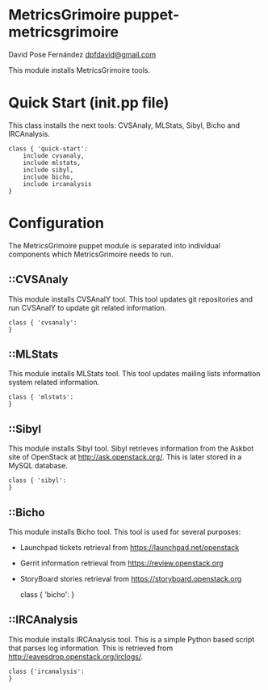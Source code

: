 # MetricsGrimoire puppet-metricsgrimoire

David Pose Fernández <dpfdavid@gmail.com>

This module installs MetricsGrimoire tools.

# Quick Start (init.pp file)

This class installs the next tools: CVSAnaly, MLStats, Sibyl, Bicho and IRCAnalysis.

	class { 'quick-start':
		include cvsanaly,
		include mlstats,
		include sibyl,
		include bicho,
		include ircanalysis
	}

# Configuration

The MetricsGrimoire puppet module is separated into individual components which MetricsGrimoire needs to run.

## ::CVSAnaly

This module installs CVSAnalY tool. This tool updates git repositories and run CVSAnalY to update git related information.

	class { 'cvsanaly':
	}

## ::MLStats

This module installs MLStats tool. This tool updates mailing lists information system related information.

	class { 'mlstats':
	}

## ::Sibyl

This module installs Sibyl tool. Sibyl retrieves information from the Askbot site of OpenStack at http://ask.openstack.org/. This is later stored in a MySQL database.

	class { 'sibyl':
	}

## ::Bicho

This module installs Bicho tool. This tool is used for several purposes:

- Launchpad tickets retrieval from https://launchpad.net/openstack
- Gerrit information retrieval from https://review.openstack.org
- StoryBoard stories retrieval from https://storyboard.openstack.org

	class { 'bicho':
	}

## ::IRCAnalysis

This module installs IRCAnalysis tool. This is a simple Python based script that parses log information. This is retrieved from http://eavesdrop.openstack.org/irclogs/.

	class {'ircanalysis':
	}
